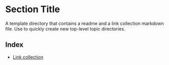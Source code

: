 # Section Title
A template directory that contains a readme and a link collection markdown file. Use to quickly create new top-level topic directories.

## Index
- [Link collection](links.md)